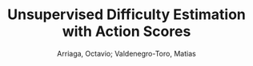 ---
paperId: 33
author: Arriaga, Octavio; Valdenegro-Toro, Matias
publicationauthor: Valdenegro-Toro, M. et al.
title: Unsupervised Difficulty Estimation with Action Scores
pdf: Arriaga-Valdenegro_LongPresentation_33.pdf
poster: Arriaga-Valdenegro_LongPresentation_33.png
alt: --
type: Oral
topic: Deep Learning
link: https://research.latinxinai.org/papers/neurips/2020/pdf/Arriaga-Valdenegro_LongPresentation_33.pdf
conference: neurips
year: 2020
tags: neurips-2020
location: Virtual
---